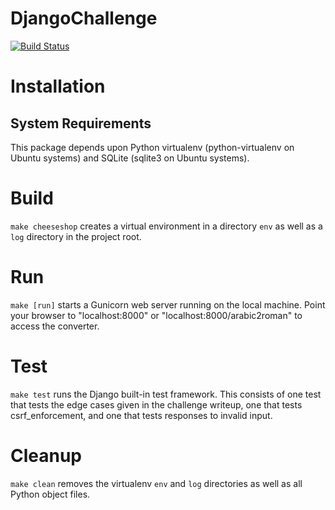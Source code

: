 DjangoChallenge
===============
[![Build Status](https://travis-ci.org/wayeast/djangochallenge.svg?branch=to-django)](https://travis-ci.org/wayeast/djangochallenge)

Installation
============
System Requirements
-------------------
This package depends upon Python virtualenv (python-virtualenv on Ubuntu
systems) and SQLite (sqlite3 on Ubuntu systems).

Build
=====
`make cheeseshop` creates a virtual environment in a directory `env` as well
as a `log` directory in the project root.

Run
===
`make [run]` starts a Gunicorn web server running on the local machine. Point
your browser to "localhost:8000" or "localhost:8000/arabic2roman" to access
the converter.

Test
====
`make test` runs the Django built-in test framework. This consists of one test
that tests the edge cases given in the challenge writeup, one that tests csrf_enforcement,
and one that tests responses to invalid input.

Cleanup
=======
`make clean` removes the virtualenv `env` and `log` directories as well as
all Python object files.
